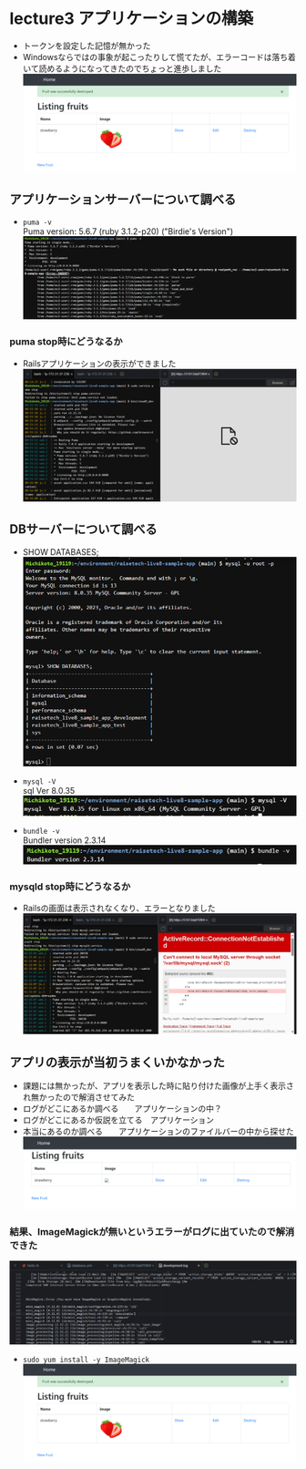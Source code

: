 # lecture3 アプリケーションの構築
- トークンを設定した記憶が無かった
- Windowsならではの事象が起こったりして慌てたが、エラーコードは落ち着いて読めるようになってきたのでちょっと進歩しました  
![画像1](lecuture03image/lecuture3_app.png)

## アプリケーションサーバーについて調べる

- `puma -v`  
Puma version: 5.6.7 (ruby 3.1.2-p20) ("Birdie's Version")  
![画像2](lecuture03image/lecuture3_puma-v.png)

### puma stop時にどうなるか  
- Railsアプリケーションの表示ができました
![画像3](lecuture03image/lecuture3_pumaStop.png)

## DBサーバーについて調べる  
 - SHOW DATABASES;  
![画像4](lecuture03image/lecuture3_SHOWDATABASES.png)

 - `mysql -V`  
sql Ver 8.0.35  
![画像5](lecuture03image/lecuture3_mysql-V.png)  

 - `bundle -v`  
Bundler version 2.3.14  
![画像6](lecuture03image/lecuture3_BundlerVersion.png)  

### mysqld stop時にどうなるか  
- Railsの画面は表示されなくなり、エラーとなりました
![画像7](lecuture03image/lecuture3_mysqlStop.png)  

## アプリの表示が当初うまくいかなかった  
-  課題には無かったが、アプリを表示した時に貼り付けた画像が上手く表示され無かったので解消させてみた
-  ログがどこにあるか調べる　　アプリケーションの中？
-  ログがどこにあるか仮説を立てる　アプリケーション
-  本当にあるのか調べる　　アプリケーションのファイルバーの中から探せた  
![画像8](lecuture03image/lecuture3_appError.png)  

### 結果、ImageMagickが無いというエラーがログに出ていたので解消できた
![画像9](lecuture03image/lecuture3_appErrorWord.png)
-  `sudo yum install -y ImageMagick`  
![画像1](lecuture03image/lecuture3_app.png)

